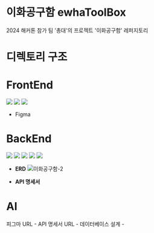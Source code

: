# 이화공구함 ewhaToolBox
2024 해커톤 참가 팀 '총대'의 프로젝트 '이화공구함' 레퍼지토리

# 디렉토리 구조


# FrontEnd
<img src="https://img.shields.io/badge/html5-E34F26?style=for-the-badge&logo=html5&logoColor=white"> <img src="https://img.shields.io/badge/css-1572B6?style=for-the-badge&logo=css3&logoColor=white"> <img src="https://img.shields.io/badge/javascript-F7DF1E?style=for-the-badge&logo=javascript&logoColor=black">

- Figma

# BackEnd
<img src="https://img.shields.io/badge/python-3776AB?style=for-the-badge&logo=python&logoColor=white"> <img src="https://img.shields.io/badge/flask-000000?style=for-the-badge&logo=flask&logoColor=white"> <img src="https://img.shields.io/badge/firebase-FFCA28?style=for-the-badge&logo=firebase&logoColor=white"> <img src="https://img.shields.io/badge/github-181717?style=for-the-badge&logo=github&logoColor=white"> <img src="https://img.shields.io/badge/git-F05032?style=for-the-badge&logo=git&logoColor=white">


- **ERD**
 ![이화공구함-2](https://github.com/ChongDae-ewha/ewhaToolBox/assets/144606981/2ad1b16a-d0d6-4b70-8ea5-0664ada7ac21)

- **API 명세서**
  


# AI



피그마 URL - 
API 명세서 URL - 
데이터베이스 설계 - 


